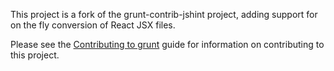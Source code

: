This project is a fork of the grunt-contrib-jshint project, adding support for on the fly conversion of React JSX files.

Please see the [Contributing to grunt](http://gruntjs.com/contributing) guide for information on contributing to this project.
